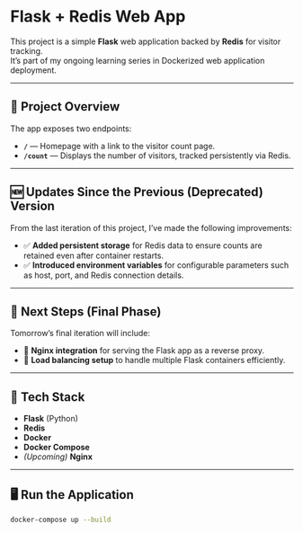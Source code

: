 # Flask + Redis Web App

This project is a simple **Flask** web application backed by **Redis** for visitor tracking.  
It’s part of my ongoing learning series in Dockerized web application deployment.

---

## 🧱 Project Overview

The app exposes two endpoints:

- **`/`** — Homepage with a link to the visitor count page.  
- **`/count`** — Displays the number of visitors, tracked persistently via Redis.

---

## 🆕 Updates Since the Previous (Deprecated) Version

From the last iteration of this project, I’ve made the following improvements:

- ✅ **Added persistent storage** for Redis data to ensure counts are retained even after container restarts.  
- ✅ **Introduced environment variables** for configurable parameters such as host, port, and Redis connection details.

---

## 🚀 Next Steps (Final Phase)

Tomorrow’s final iteration will include:

- 🔹 **Nginx integration** for serving the Flask app as a reverse proxy.  
- 🔹 **Load balancing setup** to handle multiple Flask containers efficiently.

---

## 🧩 Tech Stack

- **Flask** (Python)
- **Redis**
- **Docker**
- **Docker Compose**
- *(Upcoming)* **Nginx**

---

## 🖥️ Run the Application

```bash
docker-compose up --build